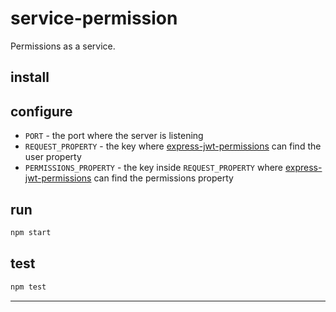 # service-permission

Permissions as a service.


## install

## configure

* `PORT` - the port where the server is listening
* `REQUEST_PROPERTY` - the key where [express-jwt-permissions] can find the user property
* `PERMISSIONS_PROPERTY` - the key inside `REQUEST_PROPERTY` where [express-jwt-permissions] can find the permissions property

## run

```bash
npm start
```

## test

```bash
npm test
```

---

[express-jwt-permissions]: https://github.com/MichielDeMey/express-jwt-permissions
